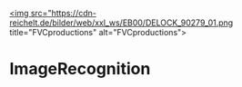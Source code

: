 <a href="http://fvcproductions.com"><img src="https://cdn-reichelt.de/bilder/web/xxl_ws/EB00/DELOCK_90279_01.png title="FVCproductions" alt="FVCproductions"></a>

<!-- [![FVCproductions](https://cdn-reichelt.de/bilder/web/xxl_ws/EB00/DELOCK_90279_01.png)](http://fvcproductions.com) -->

# ImageRecognition

